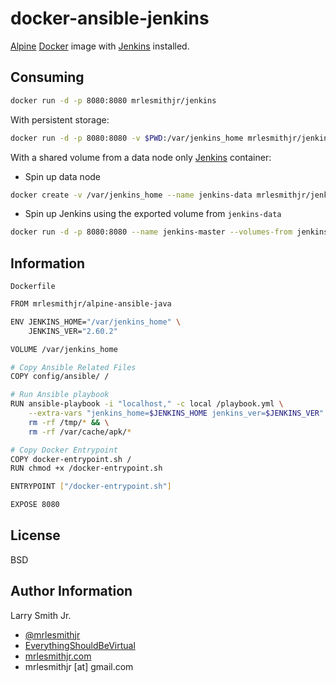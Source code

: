 # docker-ansible-jenkins

[Alpine](https://alpinelinux.org/) [Docker](https://www.docker.com) image with
[Jenkins](https://jenkins.io) installed.

## Consuming

```bash
docker run -d -p 8080:8080 mrlesmithjr/jenkins
```

With persistent storage:

```bash
docker run -d -p 8080:8080 -v $PWD:/var/jenkins_home mrlesmithjr/jenkins
```

With a shared volume from a data node only [Jenkins](https://jenkins.io/) container:

-   Spin up data node

```bash
docker create -v /var/jenkins_home --name jenkins-data mrlesmithjr/jenkins:data-node
```

-   Spin up Jenkins using the exported volume from `jenkins-data`

```bash
docker run -d -p 8080:8080 --name jenkins-master --volumes-from jenkins-data mrlesmithjr/jenkins
```

## Information

`Dockerfile`

```bash
FROM mrlesmithjr/alpine-ansible-java

ENV JENKINS_HOME="/var/jenkins_home" \
    JENKINS_VER="2.60.2"

VOLUME /var/jenkins_home

# Copy Ansible Related Files
COPY config/ansible/ /

# Run Ansible playbook
RUN ansible-playbook -i "localhost," -c local /playbook.yml \
    --extra-vars "jenkins_home=$JENKINS_HOME jenkins_ver=$JENKINS_VER" && \
    rm -rf /tmp/* && \
    rm -rf /var/cache/apk/*

# Copy Docker Entrypoint
COPY docker-entrypoint.sh /
RUN chmod +x /docker-entrypoint.sh

ENTRYPOINT ["/docker-entrypoint.sh"]

EXPOSE 8080
```

## License

BSD

## Author Information

Larry Smith Jr.

-   [@mrlesmithjr](https://www.twitter.com/mrlesmithjr)
-   [EverythingShouldBeVirtual](http://www.everythingshouldbevirtual.com)
-   [mrlesmithjr.com](http://mrlesmithjr.com)
-   mrlesmithjr [at] gmail.com
